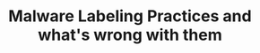 ---
layout: post
title: Malware Labeling Practices and what's wrong with them
venue: Cyber Security Seminar
year: 04-2019
---